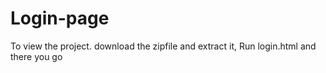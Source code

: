 # Login-page

To view the project. download the zipfile and extract it, Run login.html and there you go 

